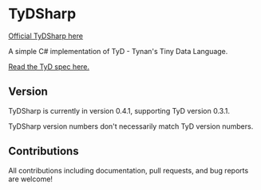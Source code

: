 # TyDSharp

[Official TyDSharp here](https://github.com/tyd-lang/TyDSharp)

A simple C# implementation of TyD - Tynan's Tiny Data Language.

[Read the TyD spec here.](https://github.com/tyd-lang/TyD)

## Version

TyDSharp is currently in version 0.4.1, supporting TyD version 0.3.1.

TyDSharp version numbers don't necessarily match TyD version numbers.

## Contributions

All contributions including documentation, pull requests, and bug reports are welcome!
